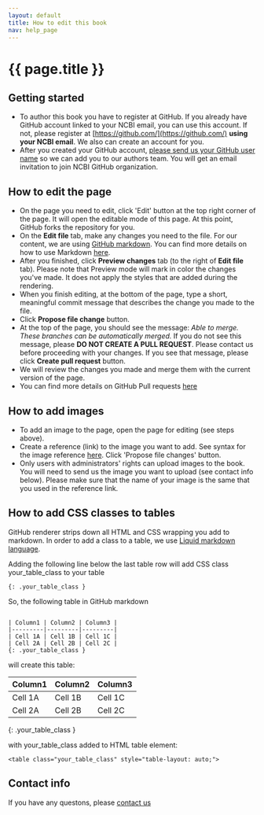 ```yaml
---
layout: default
title: How to edit this book
nav: help_page
---
```


{{ page.title }}
=================================================

Getting started
-------------------------------------------------

- To author this book you have to register at GitHub. If you already have GitHub account linked to your NCBI email, you can use this account. If not, please register at [https://github.com/](https://github.com/) **using your NCBI email**. 
We also can create an account for you.
- After you created your GitHub account, <a href="mailto:cpp-doc@ncbi.nlm.nih.gov?Subject=Please%20add%20me%20to%20contributors%20list" target="_top">please send us your GitHub user name</a> so we can add you to our authors team. You will get an email invitation to join NCBI GitHub organization.

How to edit the page
-------------------------------------------------

- On the page you need to edit, click 'Edit' button at the top right corner of the page. It will open the editable mode of this page. At this point, GitHub forks the repository for you.
- On the **Edit file** tab, make any changes you need to the file. For our content, we are using [GitHub markdown](https://help.github.com/articles/markdown-basics/). You can find more details on how to use Markdown [here](https://help.github.com/articles/github-flavored-markdown/).
- After you finished, click **Preview changes** tab (to the right of **Edit file** tab). Please note that Preview mode will mark in color the changes you've made. It does not apply the styles that are added during the rendering.
- When you finish editing, at the bottom of the page, type a short, meaningful commit message that describes the change you made to the file.
- Click **Propose file change** button. 
- At the top of the page, you should see the message:  *Able to merge. These branches can be automatically merged.*
If you do not see this message, please **DO NOT CREATE A PULL REQUEST**. Please contact us before proceeding with your changes. If you see that message, please click **Create pull request** button.
-  We will review the changes you made and merge them with the current version of the page.
-  You can find more details on GitHub Pull requests [here](https://help.github.com/articles/using-pull-requests/)

  
How to add images
-------------------------------------------------

- To add an image to the page, open the page for editing (see steps above).
- Create a reference (link) to the image you want to add. See syntax for the image reference [here](https://github.com/adam-p/markdown-here/wiki/Markdown-Cheatsheet#images). Click 'Propose file changes' button.
- Only users with administrators' rights can upload images to the book. You will need to send us the image you want to upload (see contact info below). Please make sure that the name of your image is the same that you used in the reference link.

How to add CSS classes to tables
-------------------------------------------------
GitHub renderer strips down all HTML and CSS wrapping you add to markdown. In order to add a class to a table, we use [Liquid markdown language](https://shopify.github.io/liquid/).

Adding the following line below the last table row will add CSS class your_table_class to your table

```{: .your_table_class }```

So, the following table in GitHub markdown

```

| Column1 | Column2 | Column3 |
|---------|---------|---------|
| Cell 1A | Cell 1B | Cell 1C |
| Cell 2A | Cell 2B | Cell 2C |
{: .your_table_class }
```
will create this table:

| Column1 | Column2 | Column3 |
|---------|---------|---------|
| Cell 1A | Cell 1B | Cell 1C |
| Cell 2A | Cell 2B | Cell 2C |
{: .your_table_class }

with your_table_class added to HTML table element:

```
<table class="your_table_class" style="table-layout: auto;">

```
Contact info
-------------------------------------------------

If you have any questons, please <a href="mailto:cpp-doc@ncbi.nlm.nih.gov?Subject=Question%20about%20editing%20C++Toolkit%20Book" target="_top">contact us </a>
